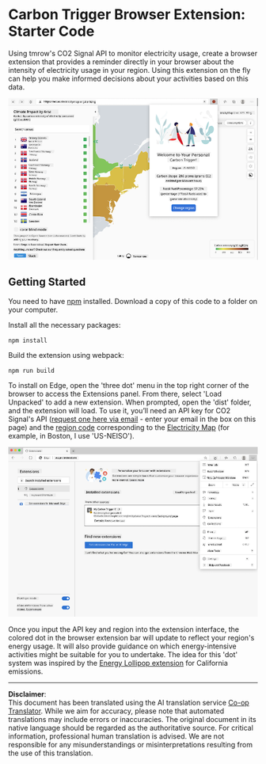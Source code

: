 <!--
CO_OP_TRANSLATOR_METADATA:
{
  "original_hash": "26fd39046d264ba185dcb086d3a8cf3e",
  "translation_date": "2025-08-28T11:26:41+00:00",
  "source_file": "5-browser-extension/start/README.md",
  "language_code": "en"
}
-->
# Carbon Trigger Browser Extension: Starter Code

Using tmrow's CO2 Signal API to monitor electricity usage, create a browser extension that provides a reminder directly in your browser about the intensity of electricity usage in your region. Using this extension on the fly can help you make informed decisions about your activities based on this data.

![extension screenshot](../../../../translated_images/extension-screenshot.0e7f5bfa110e92e3875e1bc9405edd45a3d2e02963e48900adb91926a62a5807.en.png)

## Getting Started

You need to have [npm](https://npmjs.com) installed. Download a copy of this code to a folder on your computer.

Install all the necessary packages:

```
npm install
```

Build the extension using webpack:

```
npm run build
```

To install on Edge, open the 'three dot' menu in the top right corner of the browser to access the Extensions panel. From there, select 'Load Unpacked' to add a new extension. When prompted, open the 'dist' folder, and the extension will load. To use it, you’ll need an API key for CO2 Signal's API ([request one here via email](https://www.co2signal.com/) - enter your email in the box on this page) and the [region code](http://api.electricitymap.org/v3/zones) corresponding to the [Electricity Map](https://www.electricitymap.org/map) (for example, in Boston, I use 'US-NEISO').

![installing](../../../../translated_images/install-on-edge.78634f02842c48283726c531998679a6f03a45556b2ee99d8ff231fe41446324.en.png)

Once you input the API key and region into the extension interface, the colored dot in the browser extension bar will update to reflect your region's energy usage. It will also provide guidance on which energy-intensive activities might be suitable for you to undertake. The idea for this 'dot' system was inspired by the [Energy Lollipop extension](https://energylollipop.com/) for California emissions.

---

**Disclaimer**:  
This document has been translated using the AI translation service [Co-op Translator](https://github.com/Azure/co-op-translator). While we aim for accuracy, please note that automated translations may include errors or inaccuracies. The original document in its native language should be regarded as the authoritative source. For critical information, professional human translation is advised. We are not responsible for any misunderstandings or misinterpretations resulting from the use of this translation.